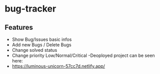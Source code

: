 # bug-tracker

## Features

- Show Bug/Issues basic infos
- Add new Bugs / Delete Bugs
- Change solved status
- Change priority Low/Normal/Critical
-Deoployed project can be seen here: 
- https://luminous-unicorn-57cc7d.netlify.app/

